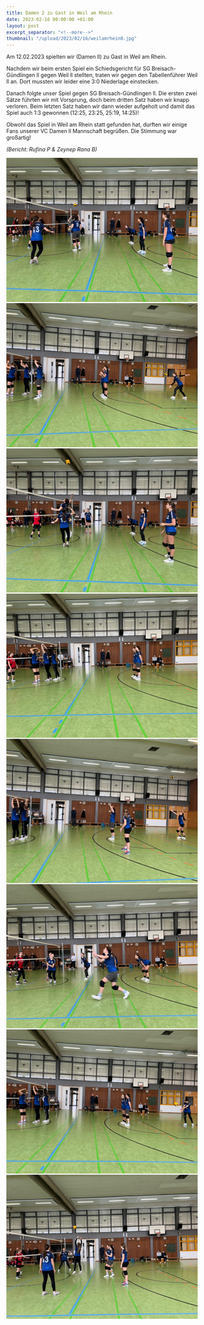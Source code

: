```yaml
---
title: Damen 2 zu Gast in Weil am Rhein
date: 2023-02-16 00:00:00 +01:00
layout: post
excerpt_separator: "<!--more-->"
thumbnail: "/upload/2023/02/16/weilamrhein0.jpg"
---
```


Am 12.02.2023 spielten wir (Damen ll) zu Gast in Weil am Rhein.

Nachdem wir beim ersten Spiel ein Schiedsgericht für SG Breisach-Gündlingen ll gegen Weil ll stellten, traten wir gegen den Tabellenführer Weil ll an. Dort mussten wir leider eine 3:0 Niederlage einstecken.

Danach folgte unser Spiel gegen SG Breisach-Gündlingen ll. Die ersten zwei Sätze führten wir mit Vorsprung, doch beim dritten Satz haben wir knapp verloren. Beim letzten Satz haben wir dann wieder aufgeholt und damit das Spiel auch 1:3 gewonnen (12:25, 23:25, 25:19, 14:25)!

Obwohl das Spiel in Weil am Rhein statt gefunden hat, durften wir einige Fans unserer VC Damen ll Mannschaft begrüßen. Die Stimmung war großartig!

_(Bericht: Rufina P & Zeynep Rana B)_

![](/upload/2023/02/16/weilamrhein1.jpg)![](/upload/2023/02/16/weilamrhein2.jpg)![](/upload/2023/02/16/weilamrhein3.jpg)![](/upload/2023/02/16/weilamrhein4.jpg)![](/upload/2023/02/16/weilamrhein5.jpg)![](/upload/2023/02/16/weilamrhein6.jpg)![](/upload/2023/02/16/weilamrhein7.jpg)![](/upload/2023/02/16/weilamrhein8.jpg)